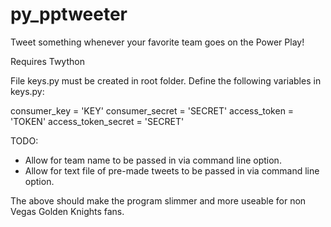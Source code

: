 # py_pptweeter
Tweet something whenever your favorite team goes on the Power Play!

Requires Twython

File keys.py must be created in root folder. Define the following variables in keys.py:

consumer_key = 'KEY'
consumer_secret = 'SECRET'
access_token = 'TOKEN'
access_token_secret = 'SECRET'

TODO:

- Allow for team name to be passed in via command line option.
- Allow for text file of pre-made tweets to be passed in via command line option.

The above should make the program slimmer and more useable for non Vegas Golden Knights fans.
